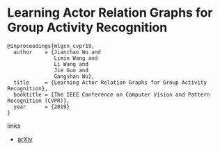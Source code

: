 # Learning Actor Relation Graphs for Group Activity Recognition

```
@inproceedings{mlgcn_cvpr19,
  author    = {Jianchao Wu and
               Limin Wang and
               Li Wang and
               Jie Guo and
               Gangshan Wu},
  title     = {Learning Actor Relation Graphs for Group Activity Recognition},
  booktitle = {The IEEE Conference on Computer Vision and Pattern Recognition (CVPR)},
  year      = {2019}
}
```

links
- [arXiv](https://arxiv.org/abs/1904.10117)

